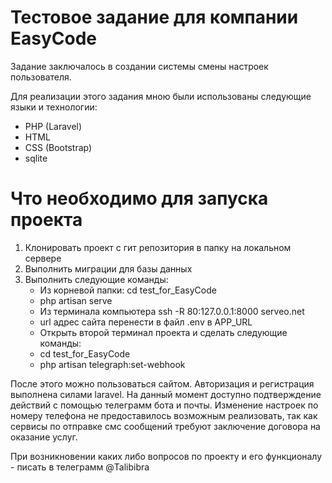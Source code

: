 # Тестовое задание для компании EasyCode

Задание заключалось в создании системы смены настроек пользователя.

Для реализации этого задания мною были использованы следующие языки и технологии:
- PHP (Laravel)
- HTML
- CSS (Bootstrap)
- sqlite

# Что необходимо для запуска проекта

1) Клонировать проект с гит репозитория в папку на локальном сервере
2) Выполнить миграции для базы данных
3) Выполнить следующие команды:
   - Из корневой папки: cd test_for_EasyCode
   - php artisan serve
   - Из терминала компьютера ssh -R 80:127.0.0.1:8000 serveo.net
   - url адрес сайта перенести в файл .env в APP_URL
   - Открыть второй терминал проекта и сделать следующие команды:
   - cd test_for_EasyCode
   - php artisan telegraph:set-webhook 

После этого можно пользоваться сайтом. 
Авторизация и регистрация выполнена силами laravel. На данный момент доступно подтверждение действий 
с помощью телеграмм бота и почты. Изменение настроек по номеру телефона не предоставилось возможным реализовать, так как 
сервисы по отправке смс сообщений требуют заключение договора на оказание услуг.

При возникновении каких либо вопросов по проекту и его функционалу - писать в телеграмм @Talibibra

